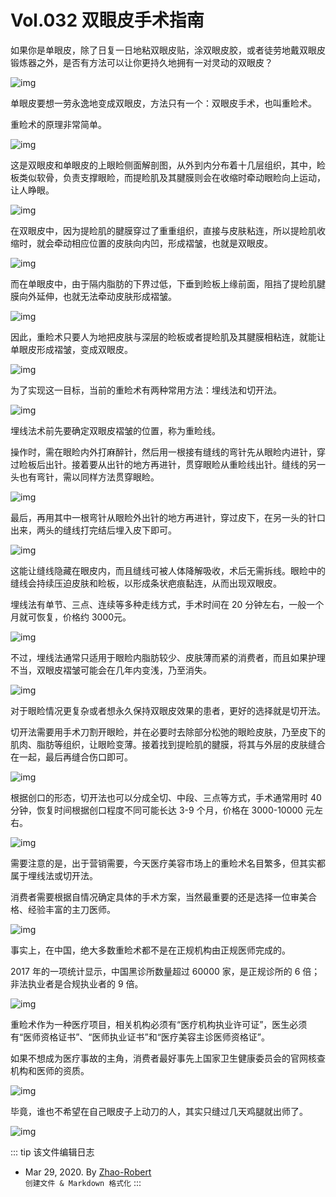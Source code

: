 # Vol.032 双眼皮手术指南

如果你是单眼皮，除了日复一日地粘双眼皮贴，涂双眼皮胶，或者徒劳地戴双眼皮锻炼器之外，是否有方法可以让你更持久地拥有一对灵动的双眼皮？

![img](https://paperclip.host/static/U6yRaDu1NaYBmOEQjrwcXWiczFkick36JPnWgmK4pHpYapyKx1xMNiaTjs4OFm05xITax8wEfCXxzOKXyr8cluzbg.gif)

单眼皮要想一劳永逸地变成双眼皮，方法只有一个：双眼皮手术，也叫重睑术。

重睑术的原理非常简单。

![img](https://paperclip.host/static/U6yRaDu1NaYBmOEQjrwcXWiczFkick36JPusXf79YcjMYQO0ib6WcsEDTNRWCqTszGISVAgAZ1yQa23aWV6ZrV6Zw.png)

这是双眼皮和单眼皮的上眼睑侧面解剖图，从外到内分布着十几层组织，其中，睑板类似软骨，负责支撑眼睑，而提睑肌及其腱膜则会在收缩时牵动眼睑向上运动，让人睁眼。

![img](https://paperclip.host/static/U6yRaDu1NaYBmOEQjrwcXWiczFkick36JPwC5UWu82n18xicDmFVlib53Ce65H5lNLq322ZTobCDQicKvjx9VqjEqDQ.gif)

在双眼皮中，因为提睑肌的腱膜穿过了重重组织，直接与皮肤粘连，所以提睑肌收缩时，就会牵动相应位置的皮肤向内凹，形成褶皱，也就是双眼皮。

![img](https://paperclip.host/static/U6yRaDu1NaYBmOEQjrwcXWiczFkick36JPAY1qSzYVxnnBnCV5LwQqxVCmY2JwBYZfUibwCNmNxjsEUdjiaBNXIIoQ.gif)

而在单眼皮中，由于隔内脂肪的下界过低，下垂到睑板上缘前面，阻挡了提睑肌腱膜向外延伸，也就无法牵动皮肤形成褶皱。

![img](https://paperclip.host/static/U6yRaDu1NaYBmOEQjrwcXWiczFkick36JPibtGgvfKXvErRcI93JPv7XznE3xPJ5Xia8KRXpcoyrfLicLIOsp5KeLxg.gif)

因此，重睑术只要人为地把皮肤与深层的睑板或者提睑肌及其腱膜相粘连，就能让单眼皮形成褶皱，变成双眼皮。

![img](https://paperclip.host/static/U6yRaDu1NaYBmOEQjrwcXWiczFkick36JPknmUxC6pE7U3b1McibBHGLY05quAYfgsZfOsWfICk7LGRpVmmZNQqFw.png)

为了实现这一目标，当前的重睑术有两种常用方法：埋线法和切开法。

![img](https://paperclip.host/static/U6yRaDu1NaYBmOEQjrwcXWiczFkick36JPZLiaJ5sP4OYibgLV1IX2NwJdAYLe50so5a18rRXskYPYbic1ibosGLfUJw.png)

埋线法术前先要确定双眼皮褶皱的位置，称为重睑线。

操作时，需在眼睑内外打麻醉针，然后用一根接有缝线的弯针先从眼睑内进针，穿过睑板后出针。接着要从出针的地方再进针，贯穿眼睑从重睑线出针。缝线的另一头也有弯针，需以同样方法贯穿眼睑。

![img](https://paperclip.host/static/U6yRaDu1NaYBmOEQjrwcXWiczFkick36JPyXJw8ZWASjzoGEnkf4DJymkcp6cuFG7Edv6YtCN5nbGLxObJINolEg.gif)

最后，再用其中一根弯针从眼睑外出针的地方再进针，穿过皮下，在另一头的针口出来，两头的缝线打完结后埋入皮下即可。

![img](https://paperclip.host/static/U6yRaDu1NaYBmOEQjrwcXWiczFkick36JPGqYiczJicP6rs7iadLSRZuXOGibH01yozBmwSTSyCB9B0iaOgbiadicYwzuKw.gif)

这能让缝线隐藏在眼皮内，而且缝线可被人体降解吸收，术后无需拆线。眼睑中的缝线会持续压迫皮肤和睑板，以形成条状疤痕黏连，从而出现双眼皮。

埋线法有单节、三点、连续等多种走线方式，手术时间在 20 分钟左右，一般一个月就可恢复，价格约 3000元。

![img](https://paperclip.host/static/U6yRaDu1NaYBmOEQjrwcXWiczFkick36JPwq8MasiaWMwL67UUaaVvbeERYrI7NBpciaicA62uZjKz3dEbciaXoRSiaPw.gif)

不过，埋线法通常只适用于眼睑内脂肪较少、皮肤薄而紧的消费者，而且如果护理不当，双眼皮褶皱可能会在几年内变浅，乃至消失。

![img](https://paperclip.host/static/U6yRaDu1NaYBmOEQjrwcXWiczFkick36JPtlX1aSuLM4zfX6kvxIicOnWQv6NwtbwN7nXniaUCGP0kRZKDsb8EhjYg.gif)

对于眼睑情况更复杂或者想永久保持双眼皮效果的患者，更好的选择就是切开法。

切开法需要用手术刀割开眼睑，并在必要时去除部分松弛的眼睑皮肤，乃至皮下的肌肉、脂肪等组织，让眼睑变薄。接着找到提睑肌的腱膜，将其与外层的皮肤缝合在一起，最后再缝合伤口即可。

![img](https://paperclip.host/static/U6yRaDu1NaYBmOEQjrwcXWiczFkick36JPcqg3lc0pdux4ic5UjGzUa5W05vgFoxoxkrn3SaJXzWtKcZWJtfQsJqA.gif)

根据创口的形态，切开法也可以分成全切、中段、三点等方式，手术通常用时 40 分钟，恢复时间根据创口程度不同可能长达 3-9 个月，价格在 3000-10000 元左右。

![img](https://paperclip.host/static/U6yRaDu1NaYBmOEQjrwcXWiczFkick36JPL5f34bYQBtdib96IzLR9NibkTHKhognUUO0cicXBeC0XDcf43ecsMBp3A.gif)

需要注意的是，出于营销需要，今天医疗美容市场上的重睑术名目繁多，但其实都属于埋线法或切开法。

消费者需要根据自情况确定具体的手术方案，当然最重要的还是选择一位审美合格、经验丰富的主刀医师。

![img](https://paperclip.host/static/U6yRaDu1NaYBmOEQjrwcXWiczFkick36JPIUiaNCEAAAnK8OuZunjPaGVE54QPqOB9FBVc04IOKFEH79D7zdyh1HQ.png)

事实上，在中国，绝大多数重睑术都不是在正规机构由正规医师完成的。

2017 年的一项统计显示，中国黑诊所数量超过 60000 家，是正规诊所的 6 倍；非法执业者是合规执业者的 9 倍。

![img](https://paperclip.host/static/U6yRaDu1NaYBmOEQjrwcXWiczFkick36JPo2H1IMIyRpgicgcH7sv0ibfIKnWOicl2M21xZ1doyzw7K7Mnn4nWyrQSA.png)

重睑术作为一种医疗项目，相关机构必须有“医疗机构执业许可证”，医生必须有“医师资格证书”、“医师执业证书”和“医疗美容主诊医师资格证”。

如果不想成为医疗事故的主角，消费者最好事先上国家卫生健康委员会的官网核查机构和医师的资质。

![img](https://paperclip.host/static/U6yRaDu1NaYBmOEQjrwcXWiczFkick36JPZKclhhz9D1pb1oZZ29kSGklTTpd48HFLq4UoZS1HibmD5HEHkmmDsQQ.gif)

毕竟，谁也不希望在自己眼皮子上动刀的人，其实只缝过几天鸡腿就出师了。

![img](https://paperclip.host/static/U6yRaDu1NaYBmOEQjrwcXWiczFkick36JP36HVmALbw47uwH42SSfNAs6TsYd5Bew0REJXroN9GwSoSATyqlCXfQ.gif)

::: tip 该文件编辑日志

- Mar 29, 2020. By [Zhao-Robert](https://github.com/Zhao-Robert)  
`创建文件 & Markdown 格式化`
:::
